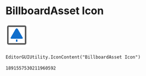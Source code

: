 # BillboardAsset Icon
![](/img/BillboardAsset%20Icon.png)

``` CSharp
EditorGUIUtility.IconContent("BillboardAsset Icon")
```
```
1891557530211960592
```
